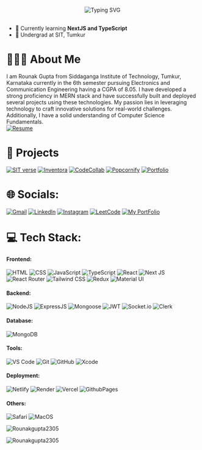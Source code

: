<br>

<div align="center" width="100%">
<img src="https://readme-typing-svg.demolab.com/?font=Fira+Code&size=35&pause=1000&center=true&vCenter=true&random=false&width=435&height=60&lines=Hi%2C+I%27m+Rounak" alt="Typing SVG" />
</div>

<br>

- 🌱 Currently learning **NextJS and TypeScript**
- 🏫 Undergrad at SIT, Tumkur


# 🧑🏻‍💻 About Me
I am Rounak Gupta from Siddaganga Institute of Technology, Tumkur, Karnataka currently in the 6th semester pursuing Electronics and Communication Engineering having a CGPA of 8.05. 
I have developed a strong proficiency in MERN stack and have successfully built and deployed several projects using these technologies. My passion lies in leveraging technology to craft innovative solutions for real-world challenges. 
Additionally, I have a solid understanding of Computer Science Fundamentals.
<br>
[![Resume](https://img.shields.io/badge/Resume-00C6B7?style=for-the-badge&logo=folder&logoColor=white)](https://drive.google.com/file/d/1kQtS53QMnT1By6lvJotjKmYUdwmJtDT1/view) 
# 📂 Projects


[![SIT verse](https://img.shields.io/badge/SIT%20Verse-800000?style=for-the-badge)](https://6692ee3b9ef7e2afa95fc28b--monumental-marigold-7599bb.netlify.app/) 
[![Inventora](https://img.shields.io/badge/Inventora-02066f?style=for-the-badge)](https://inventora-inventory-management-system.vercel.app/) 
[![CodeCollab](https://img.shields.io/badge/CodeCollab-e6b400?style=for-the-badge)](https://66c2a8921f6ae62d9b98d7ad--snazzy-malabi-662301.netlify.app/) 
[![Popcornify](https://img.shields.io/badge/Popcornify-e81e63?style=for-the-badge)](https://main--comfy-flan-fd13ac.netlify.app/) 
[![Portfolio](https://img.shields.io/badge/Portfolio-50c878?style=for-the-badge)](https://my-portfolio-phi-ruby-55.vercel.app/)


# 🌐 Socials:
[![Gmail](https://img.shields.io/badge/Gmail-D14836?logo=gmail&logoColor=white)](mailto:rounak.1si21ec080@gmail.com)
[![LinkedIn](https://img.shields.io/badge/LinkedIn-0077B5?logo=linkedin&logoColor=white)](https://www.linkedin.com/in/rounak-gupta-416616229/)
[![Instagram](https://img.shields.io/badge/Instagram-%23E4405F.svg?logo=Instagram&logoColor=white)](https://www.instagram.com/rounak___gupta/)
[![LeetCode](https://img.shields.io/badge/-LeetCode-ff8c00?style=flat&labelColor=ff8c00&logo=LeetCode&logoColor=white)](https://leetcode.com/u/Rounakgupta2305/)
[![My PortFolio](https://img.shields.io/badge/My%20Portfolio-7C2327?styleflat&logo=ko-fi&logoColor=white)](https://my-portfolio-phi-ruby-55.vercel.app/)
# 💻 Tech Stack:

#### Frontend:
![HTML](https://img.shields.io/badge/HTML5-E34F26?style=for-the-badge&logo=html5&logoColor=white)
![CSS](https://img.shields.io/badge/CSS3-1572B6?style=for-the-badge&logo=html5&logoColor=white)
![JavaScript](https://img.shields.io/badge/JavaScript-323330?style=for-the-badge&logo=javascript&logoColor=F7DF1E)
![TypeScript](https://img.shields.io/badge/TypeScript-007ACC?style=for-the-badge&logo=typescript&logoColor=white)
![React](https://img.shields.io/badge/React-20232A?style=for-the-badge&logo=react&logoColor=61DAFB)
![Next JS](https://img.shields.io/badge/next.js-000000?style=for-the-badge&&logo=nextdotjs&logoColor=white)
![React Router](https://img.shields.io/badge/React_Router-CA4245?style=for-the-badge&logo=react-router&logoColor=white)
![Tailwind CSS](https://img.shields.io/badge/Tailwind_CSS-38B2AC?style=for-the-badge&logo=tailwind-css&logoColor=white)
![Redux](https://img.shields.io/badge/Redux-593D88?style=for-the-badge&logo=redux&logoColor=white)
![Material UI](https://img.shields.io/badge/Material%20UI-007FFF?style=for-the-badge&logo=mui&logoColor=white)

#### Backend:
![NodeJS](https://img.shields.io/badge/Node.js-43853D?style=for-the-badge&logo=node.js&logoColor=white)
![ExpressJS](https://img.shields.io/badge/Express.js-404D59?style=for-the-badge&logo=express&logoColor=white)
![Mongoose](https://img.shields.io/badge/Mongoose-880000?style=for-the-badge&logo=mongoose&logoColor=white)
![JWT](https://img.shields.io/badge/json%20web%20tokens-323330?style=for-the-badge&logo=json-web-tokens&logoColor=pink)
![Socket.io](https://img.shields.io/badge/socket.io-323330?style=for-the-badge&logo=socket.io&logoColor=white)
![Clerk](https://img.shields.io/badge/Clerk-0078D4?style=for-the-badge&logo=clerk&logoColor=white)
#### Database:
![MongoDB](https://img.shields.io/badge/MongoDB-4EA94B?style=for-the-badge&logo=mongodb&logoColor=white)


#### Tools:
![VS Code](https://img.shields.io/badge/Visual_Studio_Code-0078D4?style=for-the-badge&logo=visual%20studio%20code&logoColor=white)
![Git](https://img.shields.io/badge/GIT-E44C30?style=for-the-badge&logo=git&logoColor=white)
![GitHub](https://img.shields.io/badge/GitHub-100000?style=for-the-badge&logo=github&logoColor=white)
![Xcode](https://img.shields.io/badge/Xcode-0078D4?style=for-the-badge&logo=xcode&logoColor=white)

#### Deployment:
![Netlify](https://img.shields.io/badge/Netlify-00C7B7?style=for-the-badge&logo=netlify&logoColor=white)
![Render](https://img.shields.io/badge/Render-052c87?style=for-the-badge&logo=render&logoColor=white)
![Vercel](https://img.shields.io/badge/Vercel-000000?style=for-the-badge&logo=vercel&logoColor=white)
![GithubPages](https://img.shields.io/badge/GitHub%20Pages-222222?style=for-the-badge&logo=GitHub%20Pages&logoColor=white)

#### Others:
![Safari](https://img.shields.io/badge/Safari-000000?style=flat&logo=Safari&logoColor=white)
![MacOS](https://shields.io/badge/MacOS--9cf?logo=Apple&style=social)
<p><img src="https://github-readme-stats.vercel.app/api/top-langs?username=Rounakgupta2305&show_icons=true&locale=en&layout=compact&theme=tokyonight" alt="Rounakgupta2305" /></p>
<p><img src="https://github-readme-stats.vercel.app/api?username=Rounakgupta2305&show_icons=true&count_private=true&hide_border=true&theme=dark" alt="Rounakgupta2305"</p>
